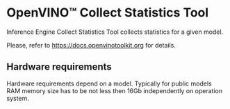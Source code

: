 # OpenVINO™ Collect Statistics Tool
Inference Engine Collect Statistics Tool collects statistics for a given model.

Please, refer to https://docs.openvinotoolkit.org for details.

## Hardware requirements
Hardware requirements depend on a model. Typically for public models RAM memory size has to be not less then 16Gb independently on operation system.